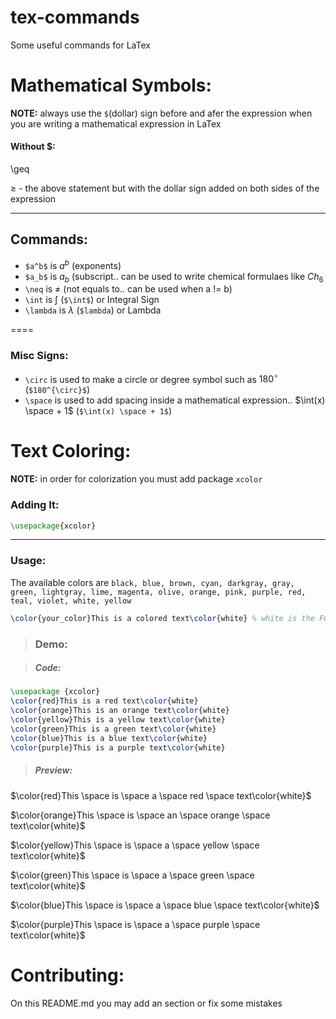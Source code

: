 # tex-commands
Some useful commands for LaTex

# Mathematical Symbols:

**NOTE:** always use the `$`(dollar) sign before and afer the expression when you are writing a mathematical expression in LaTex

#### Without $:
\geq

$\geq$ - the above statement but with the dollar sign added on both sides of the expression

----

## Commands:

- `$a^b$` is $a^b$ (exponents)
- `$a_b$` is $a_b$ (subscript.. can be used to write chemical formulaes like $Ch_6$
- `\neq` is $\neq$ (not equals to.. can be used when a != b)
- `\int` is $\int$ (`$\int$`) or Integral Sign
- `\lambda` is $\lambda$ (`$lambda`) or Lambda

====

### Misc Signs:
- `\circ` is used to make a circle or degree symbol such as  $180^{\circ}$ (`$180^{\circ}$`)
- `\space` is used to add spacing inside a mathematical expression.. $\int(x) \space + 1$ (`$\int(x) \space + 1$`)

# Text Coloring:
**NOTE:** in order for colorization you must add package `xcolor`

### Adding It:
```latex
\usepackage{xcolor}
```

---

### Usage:
The available colors are `black, blue, brown, cyan, darkgray, gray, green, lightgray, lime, magenta, olive, orange, pink, purple, red, teal, violet, white, yellow`

```latex
\color{your_color}This is a colored text\color{white} % white is the FG here
```

> ### Demo:

> ##### Code: 
```latex
\usepackage {xcolor}
\color{red}This is a red text\color{white}
\color{orange}This is an orange text\color{white}
\color{yellow}This is a yellow text\color{white}
\color{green}This is a green text\color{white}
\color{blue}This is a blue text\color{white}
\color{purple}This is a purple text\color{white}
```
> ##### Preview:
$\color{red}This \space is \space a \space red \space text\color{white}$

$\color{orange}This \space is \space an \space orange \space text\color{white}$

$\color{yellow}This \space is \space a \space yellow \space text\color{white}$

$\color{green}This \space is \space a \space green \space text\color{white}$

$\color{blue}This \space is \space a \space blue \space text\color{white}$

$\color{purple}This \space is \space a \space purple \space text\color{white}$

# Contributing:
On this README.md you may add an section or fix some mistakes
